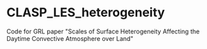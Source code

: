 # CLASP_LES_heterogeneity
Code for GRL paper "Scales of Surface Heterogeneity Affecting the Daytime Convective Atmosphere over Land"
